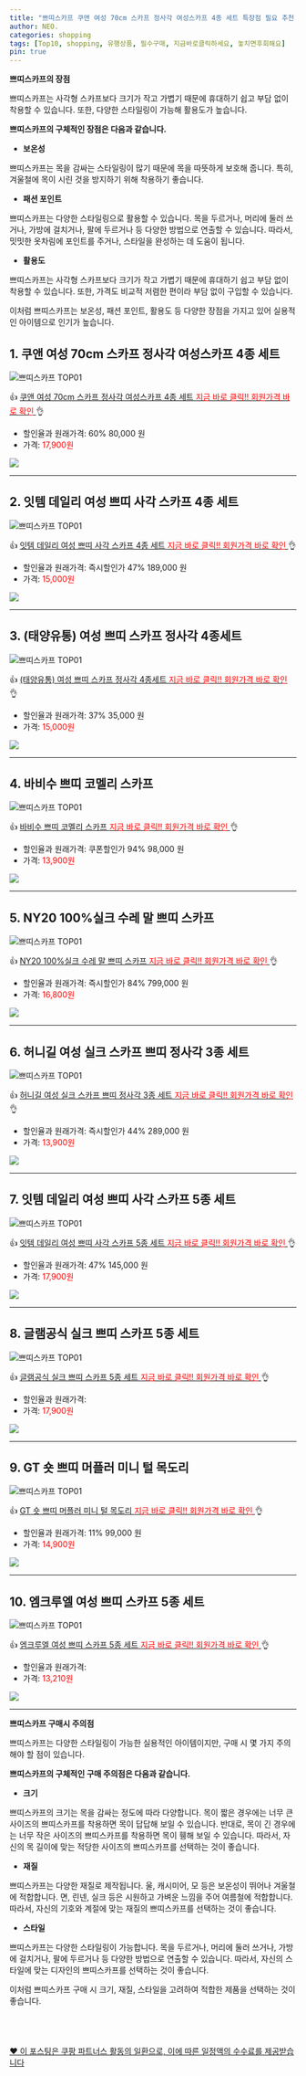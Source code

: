 ```yaml
---
title: "쁘띠스카프 쿠앤 여성 70cm 스카프 정사각 여성스카프 4종 세트 특장점 필요 추천 제품 비교 최저 가격 비교 장점 구매 후기 구매평"
author: NEO.
categories: shopping
tags: [Top10, shopping, 유행상품, 필수구매, 지금바로클릭하세요, 놓치면후회해요]
pin: true
---
```

**쁘띠스카프의 장점**

쁘띠스카프는 사각형 스카프보다 크기가 작고 가볍기 때문에 휴대하기 쉽고 부담 없이 착용할 수 있습니다. 또한, 다양한 스타일링이 가능해 활용도가 높습니다.

**쁘띠스카프의 구체적인 장점은 다음과 같습니다.**

* **보온성**

쁘띠스카프는 목을 감싸는 스타일링이 많기 때문에 목을 따뜻하게 보호해 줍니다. 특히, 겨울철에 목이 시린 것을 방지하기 위해 착용하기 좋습니다.

* **패션 포인트**

쁘띠스카프는 다양한 스타일링으로 활용할 수 있습니다. 목을 두르거나, 머리에 둘러 쓰거나, 가방에 걸치거나, 팔에 두르거나 등 다양한 방법으로 연출할 수 있습니다. 따라서, 밋밋한 옷차림에 포인트를 주거나, 스타일을 완성하는 데 도움이 됩니다.

* **활용도**

쁘띠스카프는 사각형 스카프보다 크기가 작고 가볍기 때문에 휴대하기 쉽고 부담 없이 착용할 수 있습니다. 또한, 가격도 비교적 저렴한 편이라 부담 없이 구입할 수 있습니다.

이처럼 쁘띠스카프는 보온성, 패션 포인트, 활용도 등 다양한 장점을 가지고 있어 실용적인 아이템으로 인기가 높습니다.

   

## 1. 쿠앤 여성 70cm 스카프 정사각 여성스카프 4종 세트

![쁘띠스카프 TOP01](https://thumbnail7.coupangcdn.com/thumbnails/remote/490x490ex/image/vendor_inventory/adca/73be78368fb5080c7d23ecab0f89b53510bfdff10fea178f2e0c73eb7103.jpg)


👍 [쿠앤 여성 70cm 스카프 정사각 여성스카프 4종 세트 <font color=red> 지금 바로 클릭!! 회원가격 바로 확인 </font> ](https://link.coupang.com/re/AFFSDP?lptag=AF3617701&subid=GithubCoopas&pageKey=7570498871&traceid=V0-153&itemId=19964311805&vendorItemId=87062806193) 👌 


- 할인율과 원래가격: 60%  80,000   원
- 가격: <span style='color:red'>17,900원</span>

[![](/discount_price.png)](https://link.coupang.com/re/AFFSDP?lptag=AF3617701&subid=GithubCoopas&pageKey=7570498871&traceid=V0-153&itemId=19964311805&vendorItemId=87062806193)

---


   

## 2. 잇템 데일리 여성 쁘띠 사각 스카프 4종 세트

![쁘띠스카프 TOP01](https://thumbnail9.coupangcdn.com/thumbnails/remote/490x490ex/image/vendor_inventory/676a/1a92c63c89b5cda69164ff8a84d8efc2abe3d35fa4b60a28476f3cdbe02c.jpg)


👍 [잇템 데일리 여성 쁘띠 사각 스카프 4종 세트 <font color=red> 지금 바로 클릭!! 회원가격 바로 확인 </font> ](https://link.coupang.com/re/AFFSDP?lptag=AF3617701&subid=GithubCoopas&pageKey=7192317158&traceid=V0-153&itemId=18161926731&vendorItemId=85354032858) 👌 


- 할인율과 원래가격: 즉시할인가 47%  189,000   원
- 가격: <span style='color:red'>15,000원</span>

[![](/discount_price.png)](https://link.coupang.com/re/AFFSDP?lptag=AF3617701&subid=GithubCoopas&pageKey=7192317158&traceid=V0-153&itemId=18161926731&vendorItemId=85354032858)

---


   

## 3. (태양유통) 여성 쁘띠 스카프 정사각 4종세트

![쁘띠스카프 TOP01](https://thumbnail8.coupangcdn.com/thumbnails/remote/490x490ex/image/vendor_inventory/9490/684dbcbf82caafaf173b74fbd3ebe9fe5a3adfd9d470bb9a0e49eb1d793a.jpg)


👍 [(태양유통) 여성 쁘띠 스카프 정사각 4종세트 <font color=red> 지금 바로 클릭!! 회원가격 바로 확인 </font> ](https://link.coupang.com/re/AFFSDP?lptag=AF3617701&subid=GithubCoopas&pageKey=7187946028&traceid=V0-153&itemId=18142050056&vendorItemId=85355114019) 👌 


- 할인율과 원래가격: 37%  35,000   원
- 가격: <span style='color:red'>15,000원</span>

[![](/discount_price.png)](https://link.coupang.com/re/AFFSDP?lptag=AF3617701&subid=GithubCoopas&pageKey=7187946028&traceid=V0-153&itemId=18142050056&vendorItemId=85355114019)

---


   

## 4. 바비수 쁘띠 코멜리 스카프

![쁘띠스카프 TOP01](https://thumbnail6.coupangcdn.com/thumbnails/remote/490x490ex/image/rs_quotation_api/zeorlbmt/aa2a2614db3c4df583580ff591dfe21a.jpg)


👍 [바비수 쁘띠 코멜리 스카프 <font color=red> 지금 바로 클릭!! 회원가격 바로 확인 </font> ](https://link.coupang.com/re/AFFSDP?lptag=AF3617701&subid=GithubCoopas&pageKey=6773957904&traceid=V0-153&itemId=15912285730&vendorItemId=83119786615) 👌 


- 할인율과 원래가격: 쿠폰할인가 94%  98,000   원
- 가격: <span style='color:red'>13,900원</span>

[![](/discount_price.png)](https://link.coupang.com/re/AFFSDP?lptag=AF3617701&subid=GithubCoopas&pageKey=6773957904&traceid=V0-153&itemId=15912285730&vendorItemId=83119786615)

---


   

## 5. NY20 100%실크 수레 말 쁘띠 스카프

![쁘띠스카프 TOP01](https://thumbnail6.coupangcdn.com/thumbnails/remote/490x490ex/image/vendor_inventory/7a0a/cfdedad5b9752bf9e34633d9d95d398791a9a3ae4a2092f49be1238aedb8.JPG)


👍 [NY20 100%실크 수레 말 쁘띠 스카프 <font color=red> 지금 바로 클릭!! 회원가격 바로 확인 </font> ](https://link.coupang.com/re/AFFSDP?lptag=AF3617701&subid=GithubCoopas&pageKey=7597387840&traceid=V0-153&itemId=20089463088&vendorItemId=87184854831) 👌 


- 할인율과 원래가격: 즉시할인가 84%  799,000   원
- 가격: <span style='color:red'>16,800원</span>

[![](/discount_price.png)](https://link.coupang.com/re/AFFSDP?lptag=AF3617701&subid=GithubCoopas&pageKey=7597387840&traceid=V0-153&itemId=20089463088&vendorItemId=87184854831)

---


   

## 6. 허니길 여성 실크 스카프 쁘띠 정사각 3종 세트

![쁘띠스카프 TOP01](https://thumbnail8.coupangcdn.com/thumbnails/remote/490x490ex/image/vendor_inventory/5575/b0492f12d819d6699674a6cd5c3c6a0bc00d9710df7f8b2cc7dce97c8c6a.jpg)


👍 [허니길 여성 실크 스카프 쁘띠 정사각 3종 세트 <font color=red> 지금 바로 클릭!! 회원가격 바로 확인 </font> ](https://link.coupang.com/re/AFFSDP?lptag=AF3617701&subid=GithubCoopas&pageKey=7617112356&traceid=V0-153&itemId=20186279981&vendorItemId=87277664408) 👌 


- 할인율과 원래가격: 즉시할인가 44%  289,000   원
- 가격: <span style='color:red'>13,900원</span>

[![](/discount_price.png)](https://link.coupang.com/re/AFFSDP?lptag=AF3617701&subid=GithubCoopas&pageKey=7617112356&traceid=V0-153&itemId=20186279981&vendorItemId=87277664408)

---


   

## 7. 잇템 데일리 여성 쁘띠 사각 스카프 5종 세트

![쁘띠스카프 TOP01](https://thumbnail6.coupangcdn.com/thumbnails/remote/490x490ex/image/vendor_inventory/6359/22b096978501aea8c2271e05263d9596f0a793d1e3b47448d59bb1c2982e.jpg)


👍 [잇템 데일리 여성 쁘띠 사각 스카프 5종 세트 <font color=red> 지금 바로 클릭!! 회원가격 바로 확인 </font> ](https://link.coupang.com/re/AFFSDP?lptag=AF3617701&subid=GithubCoopas&pageKey=7149145023&traceid=V0-153&itemId=17970007811&vendorItemId=87772540710) 👌 


- 할인율과 원래가격: 47%  145,000   원
- 가격: <span style='color:red'>17,900원</span>

[![](/discount_price.png)](https://link.coupang.com/re/AFFSDP?lptag=AF3617701&subid=GithubCoopas&pageKey=7149145023&traceid=V0-153&itemId=17970007811&vendorItemId=87772540710)

---


   

## 8. 글램공식 실크 쁘띠 스카프 5종 세트

![쁘띠스카프 TOP01](https://thumbnail10.coupangcdn.com/thumbnails/remote/490x490ex/image/vendor_inventory/a34f/694905fe9cab28f59ce516d522cda16c2846fb37732a7bbcb1798b58ac31.JPG)


👍 [글램공식 실크 쁘띠 스카프 5종 세트 <font color=red> 지금 바로 클릭!! 회원가격 바로 확인 </font> ](https://link.coupang.com/re/AFFSDP?lptag=AF3617701&subid=GithubCoopas&pageKey=6756488735&traceid=V0-153&itemId=15820196014&vendorItemId=83032500937) 👌 


- 할인율과 원래가격: 
- 가격: <span style='color:red'>17,900원</span>

[![](/discount_price.png)](https://link.coupang.com/re/AFFSDP?lptag=AF3617701&subid=GithubCoopas&pageKey=6756488735&traceid=V0-153&itemId=15820196014&vendorItemId=83032500937)

---


   

## 9. GT 숏 쁘띠 머플러 미니 털 목도리

![쁘띠스카프 TOP01](https://thumbnail9.coupangcdn.com/thumbnails/remote/490x490ex/image/vendor_inventory/caa6/ed32e8797786cac0e5a641b97b8774d4e3dd490fcf95787316454b46780e.png)


👍 [GT 숏 쁘띠 머플러 미니 털 목도리 <font color=red> 지금 바로 클릭!! 회원가격 바로 확인 </font> ](https://link.coupang.com/re/AFFSDP?lptag=AF3617701&subid=GithubCoopas&pageKey=7672737886&traceid=V0-153&itemId=20472450568&vendorItemId=87551710242) 👌 


- 할인율과 원래가격: 11%  99,000   원
- 가격: <span style='color:red'>14,900원</span>

[![](/discount_price.png)](https://link.coupang.com/re/AFFSDP?lptag=AF3617701&subid=GithubCoopas&pageKey=7672737886&traceid=V0-153&itemId=20472450568&vendorItemId=87551710242)

---


   

## 10. 엠크루엘 여성 쁘띠 스카프 5종 세트

![쁘띠스카프 TOP01](https://thumbnail8.coupangcdn.com/thumbnails/remote/490x490ex/image/vendor_inventory/be86/ed1b548b93b5fdd5a83dd67f712d9448979a2abd6be49edb787a8a5165b1.jpg)


👍 [엠크루엘 여성 쁘띠 스카프 5종 세트 <font color=red> 지금 바로 클릭!! 회원가격 바로 확인 </font> ](https://link.coupang.com/re/AFFSDP?lptag=AF3617701&subid=GithubCoopas&pageKey=7673462668&traceid=V0-153&itemId=20476342253&vendorItemId=85159764267) 👌 


- 할인율과 원래가격: 
- 가격: <span style='color:red'>13,210원</span>

[![](/discount_price.png)](https://link.coupang.com/re/AFFSDP?lptag=AF3617701&subid=GithubCoopas&pageKey=7673462668&traceid=V0-153&itemId=20476342253&vendorItemId=85159764267)

---
**쁘띠스카프 구매시 주의점**

쁘띠스카프는 다양한 스타일링이 가능한 실용적인 아이템이지만, 구매 시 몇 가지 주의해야 할 점이 있습니다.

**쁘띠스카프의 구체적인 구매 주의점은 다음과 같습니다.**

* **크기**

쁘띠스카프의 크기는 목을 감싸는 정도에 따라 다양합니다. 목이 짧은 경우에는 너무 큰 사이즈의 쁘띠스카프를 착용하면 목이 답답해 보일 수 있습니다. 반대로, 목이 긴 경우에는 너무 작은 사이즈의 쁘띠스카프를 착용하면 목이 휑해 보일 수 있습니다. 따라서, 자신의 목 길이에 맞는 적당한 사이즈의 쁘띠스카프를 선택하는 것이 좋습니다.

* **재질**

쁘띠스카프는 다양한 재질로 제작됩니다. 울, 캐시미어, 모 등은 보온성이 뛰어나 겨울철에 적합합니다. 면, 린넨, 실크 등은 시원하고 가벼운 느낌을 주어 여름철에 적합합니다. 따라서, 자신의 기호와 계절에 맞는 재질의 쁘띠스카프를 선택하는 것이 좋습니다.

* **스타일**

쁘띠스카프는 다양한 스타일링이 가능합니다. 목을 두르거나, 머리에 둘러 쓰거나, 가방에 걸치거나, 팔에 두르거나 등 다양한 방법으로 연출할 수 있습니다. 따라서, 자신의 스타일에 맞는 디자인의 쁘띠스카프를 선택하는 것이 좋습니다.

이처럼 쁘띠스카프 구매 시 크기, 재질, 스타일을 고려하여 적합한 제품을 선택하는 것이 좋습니다.<br><br><br><br><br> [ ❤  이 포스팅은 쿠팡 파트너스 활동의 일환으로, 이에 따른 일정액의 수수료를 제공받습니다](https://link.coupang.com/a/bcEFyh)
